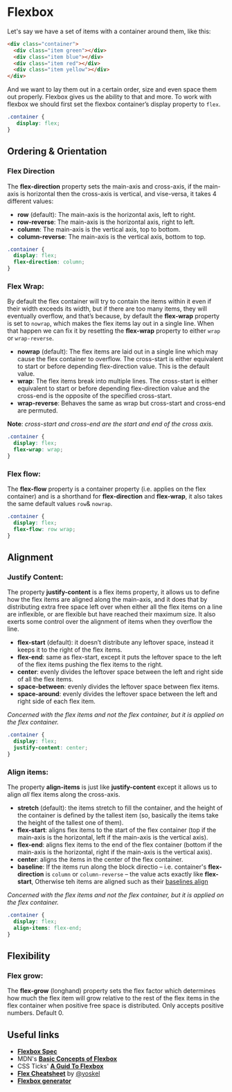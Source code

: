 # Flexbox

Let's say we have a set of items with a container around them, like this:
```html
<div class="container">
  <div class="item green"></div>
  <div class="item blue"></div>
  <div class="item red"></div>
  <div class="item yellow"></div>
</div>
``` 
And we want to lay them out in a certain order, size and even space them out properly. Flexbox gives us the ability to that and more.
To work with flexbox we should first set the flexbox container’s display property to `flex`.
```css
.container {
   display: flex;
}
```

## Ordering & Orientation


### Flex Direction

The **flex-direction** property sets the main-axis and cross-axis, if the main-axis is horizontal then the cross-axis is vertical, and vise-versa, it takes 4 different values:

* **row** (default): The main-axis is the horizontal axis, left to right.
* **row-reverse**: The main-axis is the horizontal axis, right to left.
* **column**: The main-axis is the vertical axis, top to bottom.
* **column-reverse**: The main-axis is the vertical axis, bottom to top.

```css
.container {
  display: flex;
  flex-direction: column;
}
```

### Flex Wrap:

By default the flex container will try to contain the items within it even if their width exceeds its width, but if there are too many items, they will eventually overflow, and that’s because, by default the **flex-wrap** property is set to `nowrap`, which makes the flex items lay out in a single line. When that happen we can fix it by resetting the **flex-wrap** property to either `wrap` or `wrap-reverse`.

* **nowrap** (default): The flex items are laid out in a single line which may cause the flex container to overflow. The cross-start is either equivalent to start or before depending flex-direction value. This is the default value.
* **wrap**: The flex items break into multiple lines. The cross-start is either equivalent to start or before depending flex-direction value and the cross-end is the opposite of the specified cross-start.
* **wrap-reverse**: Behaves the same as wrap but cross-start and cross-end are permuted.

**Note**: *cross-start and cross-end are the start and end of the cross axis.*

```css
.container {
  display: flex;
  flex-wrap: wrap;
}
```

### Flex flow:

The **flex-flow** property is a container property (i.e. applies on the flex container) and is a shorthand for **flex-direction** and **flex-wrap**, it also takes the same default values `row`& `nowrap`.

```css
.container {
  display: flex;
  flex-flow: row wrap;
}
```

## Alignment


### Justify Content:

The property **justify-content** is a flex items property, it allows us to define how the flex items are aligned along the main-axis, and it does that by distributing extra free space left over when either all the flex items on a line are inflexible, or are flexible but have reached their maximum size. It also exerts some control over the alignment of items when they overflow the line.

* **flex-start** (default): it doesn’t distribute any leftover space, instead it keeps it to the right of the flex items.
* **flex-end**: same as  flex-start, except it puts the leftover space to the left of the flex items pushing the flex items to the right.
* **center**: evenly divides the leftover space between the left and right side of all the flex items.
* **space-between**: evenly divides the leftover space between flex items.
* **space-around**: evenly divides the leftover space between the left and right side of each flex item.

*Concerned with the flex items and not the flex container, but it is applied on the flex container.*

```css
.container {
  display: flex;
  justify-content: center;
}
```

### Align items:

The property **align-items** is just like **justify-content** except it allows us to align *all* flex items along the cross-axis.

* **stretch** (default): the items stretch to fill the container, and the height of the container is defined by the tallest item (so, basically the items take the height of the tallest one of them).
* **flex-start**: aligns flex items to the start of the flex container (top if the main-axis is the horizontal, left if the main-axis is the vertical axis).
* **flex-end**: aligns flex items to the end of the flex container (bottom if the main-axis is the horizontal, right if the main-axis is the vertical axis).
* **center**: aligns the items in the center of the flex container.
* **baseline**: If the items run along the block directio – i.e. container's **flex-direction** is `column` or `column-reverse` – the value acts exactly like **flex-start**, Otherwise teh items are aligned such as their [baselines align](https://www.w3.org/TR/css-align-3/#baseline-values)

*Concerned with the flex items and not the flex container, but it is applied on the flex container.*

```css
.container {
  display: flex;
  align-items: flex-end;
}
```

## Flexibility


### Flex grow:

The **flex-grow** (longhand) property sets the flex factor which determines how much the flex item will grow relative to the rest of the flex items in the flex container when positive free space is distributed.
Only accepts positive numbers.
Default 0.

## Useful links

* [**Flexbox Spec**](https://www.w3.org/TR/css-flexbox-1/)
* MDN's [**Basic Concepts of Flexbox**](https://developer.mozilla.org/enUS/docs/Web/CSS/CSS_Flexible_Box_Layout/Basic_Concepts_of_Flexbox)
* CSS Ticks' [**A Guid To Flexbox**](https://css-tricks.com/snippets/css/a-guide-to-flexbox/)
* [**Flex Cheatsheet**](https://yoksel.github.io/flex-cheatsheet) by [@yoskel](https://github.com/yoksel)
* [**Flexbox generator**](http://bennettfeely.com/flexplorer/)
